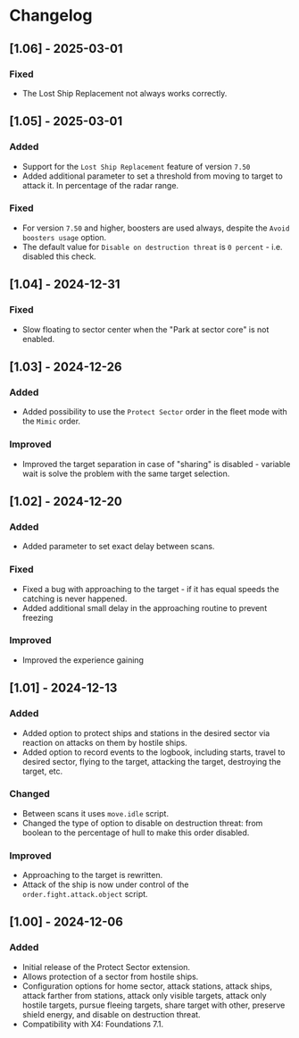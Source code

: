 # Changelog

## [1.06] - 2025-03-01

### Fixed

- The Lost Ship Replacement not always works correctly.

## [1.05] - 2025-03-01

### Added

- Support for the `Lost Ship Replacement` feature of version `7.50`
- Added additional parameter to set a threshold from moving to target to attack it. In percentage of the radar range.

### Fixed

- For version `7.50` and higher, boosters are used always, despite the `Avoid boosters usage` option.
- The default value for `Disable on destruction threat` is `0 percent` - i.e. disabled this check.

## [1.04] - 2024-12-31

### Fixed

- Slow floating to sector center when the "Park at sector core" is not enabled.

## [1.03] - 2024-12-26

### Added

- Added possibility to use the `Protect Sector` order in the fleet mode with the `Mimic` order.

### Improved

- Improved the target separation in case of  "sharing" is disabled - variable wait is solve the problem with the same target selection.

## [1.02] - 2024-12-20

### Added

- Added parameter to set exact delay between scans.

### Fixed

- Fixed a bug with approaching to the target - if it has equal speeds the catching is never happened.
- Added additional small delay in the approaching routine to prevent freezing

### Improved

- Improved the experience gaining

## [1.01] - 2024-12-13

### Added

- Added option to protect ships and stations in the desired sector via reaction on attacks on them by hostile ships.
- Added option to record events to the logbook, including starts, travel to desired sector, flying to the target, attacking the target, destroying the target, etc.

### Changed

- Between scans it uses `move.idle` script.
- Changed the type of option to disable on destruction threat: from boolean to the percentage of hull to make this order disabled.

### Improved

- Approaching to the target is rewritten.
- Attack of the ship is now under control of the `order.fight.attack.object` script.

## [1.00] - 2024-12-06

### Added

- Initial release of the Protect Sector extension.
- Allows protection of a sector from hostile ships.
- Configuration options for home sector, attack stations, attack ships, attack farther from stations, attack only visible targets, attack only hostile targets, pursue fleeing targets, share target with other, preserve shield energy, and disable on destruction threat.
- Compatibility with X4: Foundations 7.1.
